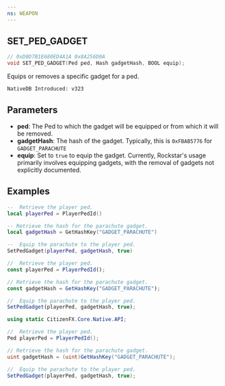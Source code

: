 ```yaml
---
ns: WEAPON
---
```

## SET_PED_GADGET

```c
// 0xD0D7B1E680ED4A1A 0x8A256D0A
void SET_PED_GADGET(Ped ped, Hash gadgetHash, BOOL equip);
```

Equips or removes a specific gadget for a ped.

```
NativeDB Introduced: v323
```

## Parameters
* **ped**: The Ped to which the gadget will be equipped or from which it will be removed.
* **gadgetHash**: The hash of the gadget. Typically, this is `0xFBAB5776` for `GADGET_PARACHUTE`
* **equip**: Set to `true` to equip the gadget. Currently, Rockstar's usage primarily involves equipping gadgets, with the removal of gadgets not explicitly documented.

## Examples
```lua
--  Retrieve the player ped.
local playerPed = PlayerPedId()

-- Retrieve the hash for the parachute gadget.
local gadgetHash = GetHashKey("GADGET_PARACHUTE")

--  Equip the parachute to the player ped.
SetPedGadget(playerPed, gadgetHash, true)
```

```js
//  Retrieve the player ped.
const playerPed = PlayerPedId();

// Retrieve the hash for the parachute gadget.
const gadgetHash = GetHashKey("GADGET_PARACHUTE");

//  Equip the parachute to the player ped.
SetPedGadget(playerPed, gadgetHash, true);
```

```csharp
using static CitizenFX.Core.Native.API;

//  Retrieve the player ped.
Ped playerPed = PlayerPedId();

// Retrieve the hash for the parachute gadget.
uint gadgetHash = (uint)GetHashKey("GADGET_PARACHUTE");

//  Equip the parachute to the player ped.
SetPedGadget(playerPed, gadgetHash, true);
```